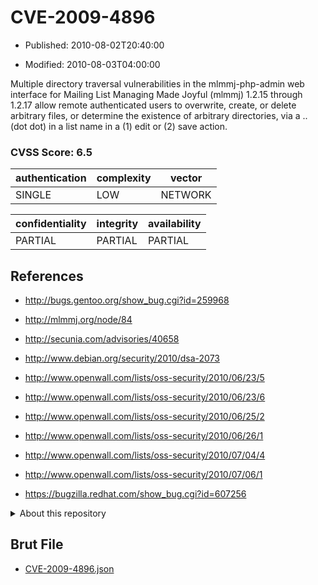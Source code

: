 # CVE-2009-4896

- Published: 2010-08-02T20:40:00

- Modified: 2010-08-03T04:00:00

Multiple directory traversal vulnerabilities in the mlmmj-php-admin web interface for Mailing List Managing Made Joyful (mlmmj) 1.2.15 through 1.2.17 allow remote authenticated users to overwrite, create, or delete arbitrary files, or determine the existence of arbitrary directories, via a .. (dot dot) in a list name in a (1) edit or (2) save action.

### CVSS Score: **6.5**

| authentication | complexity | vector |
| --- | --- | --- |
| SINGLE | LOW | NETWORK |

| confidentiality | integrity | availability |
| --- | --- | --- |
| PARTIAL | PARTIAL | PARTIAL |

## References

* http://bugs.gentoo.org/show_bug.cgi?id=259968

* http://mlmmj.org/node/84

* http://secunia.com/advisories/40658

* http://www.debian.org/security/2010/dsa-2073

* http://www.openwall.com/lists/oss-security/2010/06/23/5

* http://www.openwall.com/lists/oss-security/2010/06/23/6

* http://www.openwall.com/lists/oss-security/2010/06/25/2

* http://www.openwall.com/lists/oss-security/2010/06/26/1

* http://www.openwall.com/lists/oss-security/2010/07/04/4

* http://www.openwall.com/lists/oss-security/2010/07/06/1

* https://bugzilla.redhat.com/show_bug.cgi?id=607256

<details>
<summary>About this repository</summary> 

  This repository is part of the project [Live Hack CVE](https://github.com/Live-Hack-CVE). Main website can be found [www.live-hack.org](https://www.live-hack.org) 
  
  Made by [Sn0wAlice](https://github.com/Sn0wAlice) for the people that care about security and need to have a feed of the latest CVEs. Hope you enjoy it, don't forget to star the repo and follow me on [Twitter](https://twitter.com/Sn0wAlice) and [Github](https://github.com/Sn0wAlice). And that is my [personnal website](https://www.alice-snow.me/)

  - [Home Page](https://github.com/Live-Hack-CVE)
  - [Framework](https://github.com/Live-Hack-CVE/cve-framework)
  - [CVE database](https://github.com/Live-Hack-CVE/full_database)
  - [Changelog](https://github.com/Live-Hack-CVE/Changelog)
</details>

## Brut File

* [CVE-2009-4896.json](https://raw.githubusercontent.com/Live-Hack-CVE/full_database/main/cves/2009/CVE-2009-4896.json)

